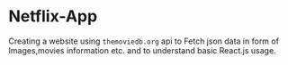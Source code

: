 # Netflix-App
Creating a website using `themoviedb.org` api to Fetch json data in form of Images,movies information etc. and to understand basic React.js usage.
